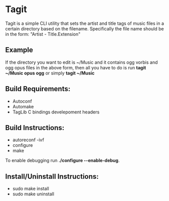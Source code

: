 # Tagit

Tagit is a simple CLI utility that sets the artist and title
tags of music files in a certain directory based on the filename.
Specifically the file name should be in the form: "Artist - Title.Extension"

## Example

If the directory you want to edit is ~/Music and it contains ogg
vorbis and ogg opus files in the above form, then all you have to
do is run **tagit ~/Music opus ogg** or simply **tagit ~/Music**

## Build Requirements:
- Autoconf
- Automake
- TagLib C bindings develepoment headers

## Build Instructions:
- autoreconf -ivf
- configure
- make

To enable debugging run **./configure --enable-debug**.

## Install/Uninstall Instructions:
- sudo make install
- sudo make uninstall